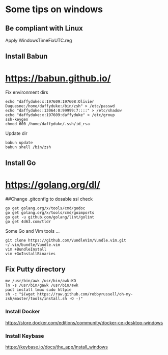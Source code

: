 # Some tips on windows
## Be compliant with Linux
Apply WindowsTimeFixUTC.reg

## Install Babun
# https://babun.github.io/
Fix environment dirs

```
echo "daffyduke:x:197609:197608:Olivier Duquesne:/home/daffyduke:/bin/zsh" > /etc/passwd
echo "daffyduke::13064:0:99999:7::::" > /etc/shadow
echo "daffyduke:x:197609:daffyduke" > /etc/group
ssh-keygen
chmod 600 /home/daffyduke/.ssh/id_rsa
```
Update dir

```
babun update
babun shell /bin/zsh
```

## Install Go
# https://golang.org/dl/
##Change .gitconfig to dosable ssl check
```
go get golang.org/x/tools/cmd/godoc
go get golang.org/x/tools/cmd/goimports
go get -u github.com/golang/lint/golint
go get 4d63.com/tldr

```
Some Go and Vim tools ...

```
git clone https://github.com/VundleVim/Vundle.vim.git ~/.vim/bundle/Vundle.vim
vim +BundleInstall
vim +GoInstallBinaries

```
## Fix Putty directory
```
mv /usr/bin/awk /usr/bin/awk-KO
ln -s /usr/bin/gawk /usr/bin/awk
pact install tmux sudo httpie 
sh -c "$(wget https://raw.github.com/robbyrussell/oh-my-zsh/master/tools/install.sh -O -)"

```
### Install Docker
https://store.docker.com/editions/community/docker-ce-desktop-windows

### Install Keybase
https://keybase.io/docs/the_app/install_windows

